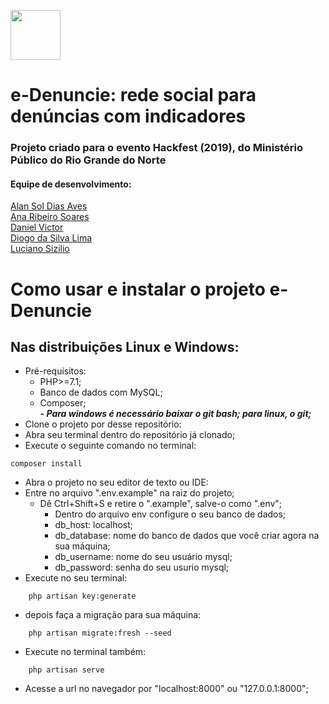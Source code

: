 <img src="https://github.com/diogolimas/e-Denuncie/blob/master/public/img/logo_f_black.png" width="80px" style="margin-left:auto;margin-right:auto;"></img>

# e-Denuncie: rede social para denúncias com indicadores 
###  Projeto criado para o evento Hackfest (2019), do Ministério Público do Rio Grande do Norte
####  Equipe de desenvolvimento:

<a  href="https://github.com/alanigma">Alan Sol Dias Aves</a>
<br>
<a  href="http://github.com/anaribeiros">Ana Ribeiro Soares</a>
<br>
[Daniel Victor](http://github.com/victordaniel102)
<br>
[Diogo da Silva Lima](http://github.com/diogolimas)
<br>
[Luciano Sizilio](http://github.com/lusizilio)
<br>

# Como usar e instalar o projeto e-Denuncie

## Nas distribuições Linux e Windows:
   
 - Pré-requisitos:
      - PHP>=7.1;
      - Banco de dados com MySQL;
      - Composer;   
***- Para windows é necessário baixar o git bash; para linux, o git;***
- Clone o projeto por desse repositório:
- Abra seu terminal dentro do repositório já clonado;
- Execute o seguinte comando no terminal:
```
composer install
```
- Abra o projeto no seu editor de texto ou IDE:
- Entre no arquivo ".env.example" na raiz do projeto;
    - Dê Ctrl+Shift+S e retire o ".example", salve-o como ".env";
        - Dentro do arquivo env configure o seu banco de dados;
        - db_host: localhost;
        - db_database: nome do banco de dados que você criar agora na sua máquina;
        - db_username: nome do seu usuário mysql;
        - db_password: senha do seu usurio mysql;
- Execute no seu terminal: 
```
    php artisan key:generate
```
- depois faça a migração para sua máquina:
```
    php artisan migrate:fresh --seed
```
-  Execute no terminal também:
```
    php artisan serve
```
- Acesse a url no navegador por "localhost:8000" ou "127.0.0.1:8000";
      
